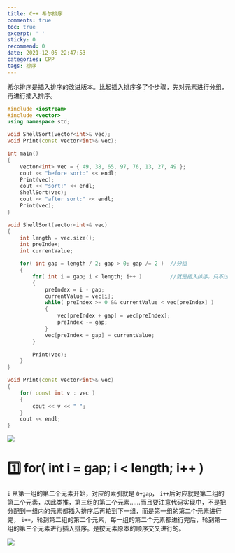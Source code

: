 ```yaml
---
title: C++ 希尔排序
comments: true
toc: true
excerpt: ' '
sticky: 0
recommend: 0
date: 2021-12-05 22:47:53
categories: CPP
tags: 排序
---
```

希尔排序是插入排序的改进版本。比起插入排序多了个步骤，先对元素进行分组，再进行插入排序。

``` cpp
#include <iostream>
#include <vector>
using namespace std;

void ShellSort(vector<int>& vec);
void Print(const vector<int>& vec);

int main()
{
    vector<int> vec = { 49, 38, 65, 97, 76, 13, 27, 49 };
    cout << "before sort:" << endl;
    Print(vec);
    cout << "sort:" << endl;
    ShellSort(vec);
    cout << "after sort:" << endl;
    Print(vec);
}

void ShellSort(vector<int>& vec)
{
    int length = vec.size();
    int preIndex;
    int currentValue;

    for( int gap = length / 2; gap > 0; gap /= 2 )  //分组
    {
        for( int i = gap; i < length; i++ )         //就是插入排序，只不过插入排序的gap一直为1，1️⃣
        {
            preIndex = i - gap;
            currentValue = vec[i];
            while( preIndex >= 0 && currentValue < vec[preIndex] )
            {
                vec[preIndex + gap] = vec[preIndex];
                preIndex -= gap;
            }
            vec[preIndex + gap] = currentValue;
        }

        Print(vec);
    }
}

void Print(const vector<int>& vec)
{
    for( const int v : vec )
    {
        cout << v << " ";
    }
    cout << endl;
}
```

![](running_result-0.png)

# 1️⃣ for( int i = gap; i < length; i++ )

`i` 从第一组的第二个元素开始，对应的索引就是 `0+gap`， `i++`后对应就是第二组的第二个元素，以此类推，第三组的第二个元素......而且要注意代码实现中，不是把分配到一组内的元素都插入排序后再轮到下一组，而是第一组的第二个元素进行完， `i++`，轮到第二组的第二个元素，每一组的第二个元素都进行完后，轮到第一组的第三个元素进行插入排序。是按元素原本的顺序交叉进行的。

![](shell_sort-0.png)